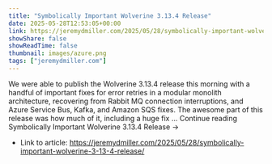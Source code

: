 ```yaml
---
title: "Symbolically Important Wolverine 3.13.4 Release"
date: 2025-05-28T12:53:05+00:00
link: https://jeremydmiller.com/2025/05/28/symbolically-important-wolverine-3-13-4-release/
showShare: false
showReadTime: false
thumbnail: images/azure.png
tags: ["jeremydmiller.com"]
---
```

We were able to publish the Wolverine 3.13.4 release this morning with a handful of important fixes for error retries in a modular monolith architecture, recovering from Rabbit MQ connection interruptions, and Azure Service Bus, Kafka, and Amazon SQS fixes. The awesome part of this release was how much of it, including a huge fix … Continue reading Symbolically Important Wolverine 3.13.4 Release →

- Link to article: https://jeremydmiller.com/2025/05/28/symbolically-important-wolverine-3-13-4-release/
